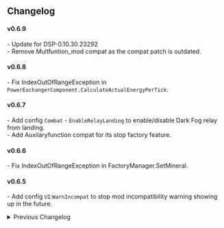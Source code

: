 ## Changelog

#### v0.6.9
\- Update for DSP-0.10.30.23292  
\- Remove Multfuntion_mod compat as the compat patch is outdated.  

#### v0.6.8
\- Fix IndexOutOfRangeException in `PowerExchangerComponent.CalculateActualEnergyPerTick`.  

#### v0.6.7
\- Add config `Combat` - `EnableRelayLanding` to enable/disable Dark Fog relay from landing.  
\- Add Auxilaryfunction compat for its stop factory feature.  

#### v0.6.6
\- Fix IndexOutOfRangeException in FactoryManager.SetMineral.   

#### v0.6.5
\- Add config `UI`:`WarnIncompat` to stop mod incompatibility warning showing up in the future.  


<details>
<summary>Previous Changelog</summary>

#### v0.6.4
\- Missiles and plasma cannons now have damage sclae up on remote planets.  
\- Relay will not land on planets with shield on remote star systems.  

#### v0.6.3
\- Discard the change to hives ticks. Now all space hives will not be affected and run in normal speed.  
\- Remote systems now have Lancers damage scale down to the ratio.  

#### v0.6.2
\- Bugfixes for index out of range error in UpdateHives and MainManager.TryGet.  

#### v0.6.1
\- Focus local now will focus on local star system, including every hives and planets in the system.  
\- Player space fleet now always run in normal speed.  
\- Fix time value error in enemy tick logic take make enemy behave abnormally.  

#### v0.6.0 (DSP-0.10.28.21014)
\- Adapt to game Dark Fog version. (The battle part still needs testing)  
\- `UpdatePeriod` default value is not set to 5.  
\- Remove TCFV and Multfuntion compat support.  

#### v0.5.7  
\- Remove vein logic.  
\- Update CheatEnabler compat to v2.3.1  
\- Update Multfuntion mod compat to v2.8.6  

#### v0.5.6  
\- Add CheatEnabler 2.2.0 compat.  
\- Fix PlanetMiner 3.0.7 compat.  

#### v0.5.5
\- Fix stats incorrect for Multfuntion mod planet miners.  

#### v0.5.4
\- Fix len consumption rate abnormal on idle factories.  
\- Fix IsNextIdle value of focus factories.  
\- Add PlanetMiner 3.0.7 compat.  

#### v0.5.3
\- Fix TCFV compat: fix that sheild doesn't regenerate on some planets.  

#### v0.5.2
\- Add Blackbox compat  
\- Hide station UI when flow rate = 0.  

#### v0.5.1
\- Fix error when player land on an unexplored planet.  
\- Reduce memory allocation to fix stuttering.  

#### v0.5.0 (DSP-0.9.27.15466)
\- Rework: Change logic from MaxFactoryCount to UpdatePeriod, add related config.    
\- Remove vein comsumption rate UI.  
\- Enable station storage to have negative values to prevent generating extra item.  
\- Fix compat with Auxilaryfunction. Add guard to prevent all vein disappear.  
\- Add compat with Multfuntion mod, TheyComeFromVoid.  

#### v0.4.2
\- Fix error when NebulaAPI is not enabled.  

#### v0.4.1
\- Fix vein UI errors cause by vein manipulation.  
\- Improve compatible with Nebula.  

#### v0.4.0
\- Fix ship delivery from other stations sometimes gets multiplied.  
\- Change UI settings to let users customize monitor time.  

#### v0.3.3
\- Fix compatibility for game version 0.9.26.13026  
\- Fix Advance Miner mining amount.  

#### v0.3.2
\- Fix compatibility for game version 0.9.26.12900

#### v0.3.1
\- Fix warper consume stat.  
\- Fix vein amount decrease in InfiniteResource.  
\- Copied rockets now find new target when the node is full.  

#### v0.3.0
\- Add a config option to switch display unit (/s or /min)
\- Fix game crash when unlocking tech background.  

#### v0.2.1
\- Fix a bug that sometimes switching game with veinUI enable will get errors.  

#### v0.2.0  
\- Add EnableVeinConsumptionUI option.  
\- Fix error when removing stations.  

#### v0.1.1  
\- Fix veinGroup value changes.  

#### v0.1.0  
\- Initial release.  

</details>